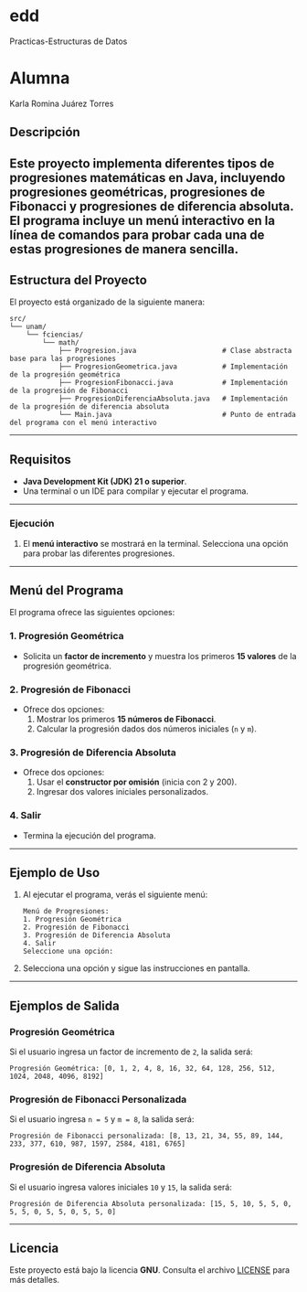 # edd
Practicas-Estructuras de Datos
# Alumna
Karla Romina Juárez Torres
## Descripción

Este proyecto implementa diferentes tipos de progresiones matemáticas en Java, incluyendo **progresiones geométricas**, **progresiones de Fibonacci** y **progresiones de diferencia absoluta**. El programa incluye un **menú interactivo** en la línea de comandos para probar cada una de estas progresiones de manera sencilla.
---

## Estructura del Proyecto

El proyecto está organizado de la siguiente manera:

```
src/
└── unam/
    └── fciencias/
        └── math/
            ├── Progresion.java                     # Clase abstracta base para las progresiones
            ├── ProgresionGeometrica.java           # Implementación de la progresión geométrica
            ├── ProgresionFibonacci.java            # Implementación de la progresión de Fibonacci
            ├── ProgresionDiferenciaAbsoluta.java   # Implementación de la progresión de diferencia absoluta
            └── Main.java                           # Punto de entrada del programa con el menú interactivo
```

---

## Requisitos

- **Java Development Kit (JDK) 21 o superior**.
- Una terminal o un IDE para compilar y ejecutar el programa.

---

### Ejecución
1. El **menú interactivo** se mostrará en la terminal. Selecciona una opción para probar las diferentes progresiones.
---

## Menú del Programa

El programa ofrece las siguientes opciones:

### 1. Progresión Geométrica
- Solicita un **factor de incremento** y muestra los primeros **15 valores** de la progresión geométrica.

### 2. Progresión de Fibonacci
- Ofrece dos opciones:
  1. Mostrar los primeros **15 números de Fibonacci**.
  2. Calcular la progresión dados dos números iniciales (`n` y `m`).

### 3. Progresión de Diferencia Absoluta
- Ofrece dos opciones:
  1. Usar el **constructor por omisión** (inicia con 2 y 200).
  2. Ingresar dos valores iniciales personalizados.

### 4. Salir
- Termina la ejecución del programa.

---

## Ejemplo de Uso

1. Al ejecutar el programa, verás el siguiente menú:

   ```
   Menú de Progresiones:
   1. Progresión Geométrica
   2. Progresión de Fibonacci
   3. Progresión de Diferencia Absoluta
   4. Salir
   Seleccione una opción: 
   ```

2. Selecciona una opción y sigue las instrucciones en pantalla.

---

## Ejemplos de Salida

### Progresión Geométrica
Si el usuario ingresa un factor de incremento de `2`, la salida será:

```
Progresión Geométrica: [0, 1, 2, 4, 8, 16, 32, 64, 128, 256, 512, 1024, 2048, 4096, 8192]
```

### Progresión de Fibonacci Personalizada
Si el usuario ingresa `n = 5` y `m = 8`, la salida será:

```
Progresión de Fibonacci personalizada: [8, 13, 21, 34, 55, 89, 144, 233, 377, 610, 987, 1597, 2584, 4181, 6765]
```

### Progresión de Diferencia Absoluta
Si el usuario ingresa valores iniciales `10` y `15`, la salida será:

```
Progresión de Diferencia Absoluta personalizada: [15, 5, 10, 5, 5, 0, 5, 5, 0, 5, 5, 0, 5, 5, 0]
```

---


## Licencia

Este proyecto está bajo la licencia **GNU**. Consulta el archivo [LICENSE](LICENSE) para más detalles.